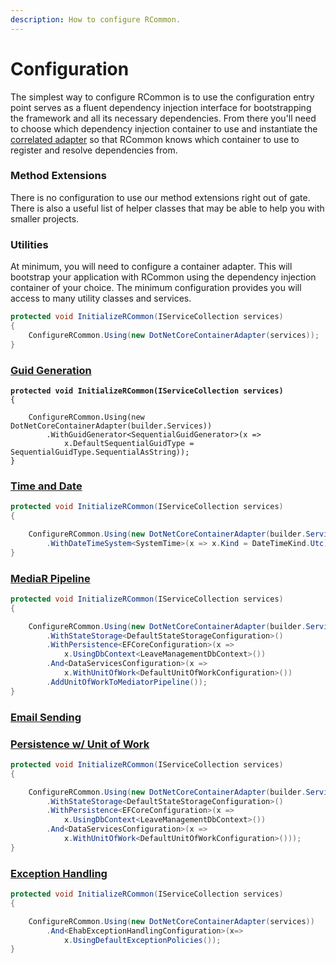 ```yaml
---
description: How to configure RCommon.
---
```


# Configuration

The simplest way to configure RCommon is to use the configuration entry point serves as a fluent dependency injection interface for bootstrapping the framework and all its necessary dependencies. From there you'll need to choose which dependency injection container to use and instantiate the [correlated adapter](dependency-injection/di-providers/) so that RCommon knows which container to use to register and resolve dependencies from.&#x20;

### Method Extensions

There is no configuration to use our method extensions right out of gate. There is also a useful list of helper classes that may be able to help you with smaller projects.&#x20;

### Utilities

At minimum, you will need to configure a container adapter. This will bootstrap your application with RCommon using the dependency injection container of your choice. The minimum configuration provides you will access to many utility classes and services.&#x20;

```csharp
protected void InitializeRCommon(IServiceCollection services)
{
    ConfigureRCommon.Using(new DotNetCoreContainerAdapter(services));
}
```

### [Guid Generation](../infrastructure/guid-generation.md)

<pre class="language-csharp"><code class="lang-csharp"><strong>protected void InitializeRCommon(IServiceCollection services)
</strong>{

    ConfigureRCommon.Using(new DotNetCoreContainerAdapter(builder.Services))
        .WithGuidGenerator&#x3C;SequentialGuidGenerator>(x => 
            x.DefaultSequentialGuidType = SequentialGuidType.SequentialAsString));
}</code></pre>

### [Time and Date](../infrastructure/time-and-date.md)

```csharp
protected void InitializeRCommon(IServiceCollection services)
{

    ConfigureRCommon.Using(new DotNetCoreContainerAdapter(builder.Services))
        .WithDateTimeSystem<SystemTime>(x => x.Kind = DateTimeKind.Utc));
}
```

### [MediaR Pipeline](design-patterns/mediator.md)

```csharp
protected void InitializeRCommon(IServiceCollection services)
{

    ConfigureRCommon.Using(new DotNetCoreContainerAdapter(builder.Services))
        .WithStateStorage<DefaultStateStorageConfiguration>()
        .WithPersistence<EFCoreConfiguration>(x =>
            x.UsingDbContext<LeaveManagementDbContext>())
        .And<DataServicesConfiguration>(x =>
            x.WithUnitOfWork<DefaultUnitOfWorkConfiguration>())
        .AddUnitOfWorkToMediatorPipeline());
}
```

### [Email Sending](../infrastructure/emailing/)



### [Persistence w/ Unit of Work](persistence/)

```csharp
protected void InitializeRCommon(IServiceCollection services)
{

    ConfigureRCommon.Using(new DotNetCoreContainerAdapter(builder.Services))
        .WithStateStorage<DefaultStateStorageConfiguration>()
        .WithPersistence<EFCoreConfiguration>(x =>
            x.UsingDbContext<LeaveManagementDbContext>())
        .And<DataServicesConfiguration>(x =>
            x.WithUnitOfWork<DefaultUnitOfWorkConfiguration>()));
}
```

### [Exception Handling](exception-handling/)

```csharp
protected void InitializeRCommon(IServiceCollection services)
{

    ConfigureRCommon.Using(new DotNetCoreContainerAdapter(services))
        .And<EhabExceptionHandlingConfiguration>(x=>
            x.UsingDefaultExceptionPolicies());
}
```

